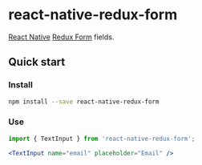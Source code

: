 # react-native-redux-form

[React Native](https://facebook.github.io/react-native/) [Redux Form](https://redux-form.com/) fields.

## Quick start

### Install

```sh
npm install --save react-native-redux-form
```

### Use

```jsx
import { TextInput } from 'react-native-redux-form';

<TextInput name="email" placeholder="Email" />
```
